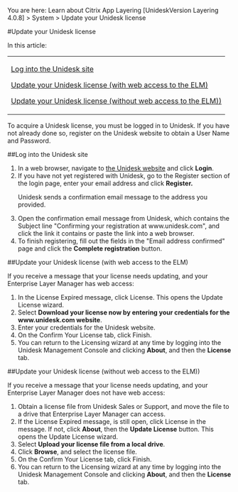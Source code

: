 You are here: Learn about Citrix App Layering [UnideskVersion Layering 4.0.8] > System > Update your Unidesk license
#Update your Unidesk license
In this article:
<table>            <col></col>            <tbody>                <tr>                    <td>                        <p><a href="#Register"> Log into the Unidesk site</a>                        </p>                        <p><a href="#Update"> Update your Unidesk license (with web access to the ELM)</a>                        </p>                        <p><a href="#Update2"> Update your Unidesk license (without web access to the ELM))</a>                        </p>                    </td>                </tr>            </tbody>        </table>
To acquire a Unidesk license, you must be logged in to Unidesk. If you have not already done so, register on the Unidesk website to obtain a User Name and Password.
##Log into the Unidesk site<a name="Register"></a>
<ol>            <li>In a web browser, navigate to <a href="http://www.unidesk.com">the Unidesk website</a> and click <b>Login</b>.</li>            <li>If you have not yet registered with Unidesk, go to the Register section of the login page, enter your email address and click <b>Register.</b><p>Unidesk sends a confirmation email message to the address you provided.</p></li>            <li>Open the confirmation email message from Unidesk, which contains the Subject line "Confirming your registration at www.unidesk.com", and click the link it contains or paste the link into a web browser.			</li>            <li>To finish registering, fill out the fields in the "Email address confirmed" page and click the <b>Complete registration</b> button. </li>        </ol>
##Update your Unidesk license (<a name="Update"></a>with<a name="Update"></a> web access to the ELM)<a name="Update"></a>
If you receive a message that your license needs updating, and your Enterprise Layer Manager has web access:
<ol>            <li>In the License Expired message, click <span>License</span>. This opens the Update License wizard.</li>            <li>Select  <b>Download your license now by entering your credentials for the www.unidesk.com website</b>. </li>            <li>Enter your credentials for the Unidesk website.</li>            <li>On the Confirm Your License tab, click <span>Finish</span>.</li>            <li>You can return to the Licensing wizard at any time by logging into the Unidesk Management Console and clicking <b>About</b>, and then the <b>License</b> tab.</li>        </ol>
##Update your Unidesk license (<a name="Update2"></a>without<a name="Update2"></a> web access to the ELM))<a name="Update2"></a>
If you receive a message that your license needs updating, and your Enterprise Layer Manager does not have web access:
<ol>            <li>Obtain a license file from Unidesk Sales or Support, and move the file to a drive that Enterprise Layer Manager can access.</li>            <li>If the License Expired message, is still open, click <span>License</span> in the message. If not, click <b>About</b>, then the <b>Update License</b> button. This opens the Update License wizard.</li>            <li>Select  <b>Upload your license file from a local drive</b>. </li>            <li>Click <b>Browse</b>, and select the license file.</li>            <li>On the Confirm Your License tab, click <span>Finish</span>.</li>            <li>You can return to the Licensing wizard at any time by logging into the Unidesk Management Console and clicking <b>About</b>, and then the <b>License</b> tab.</li>        </ol>

